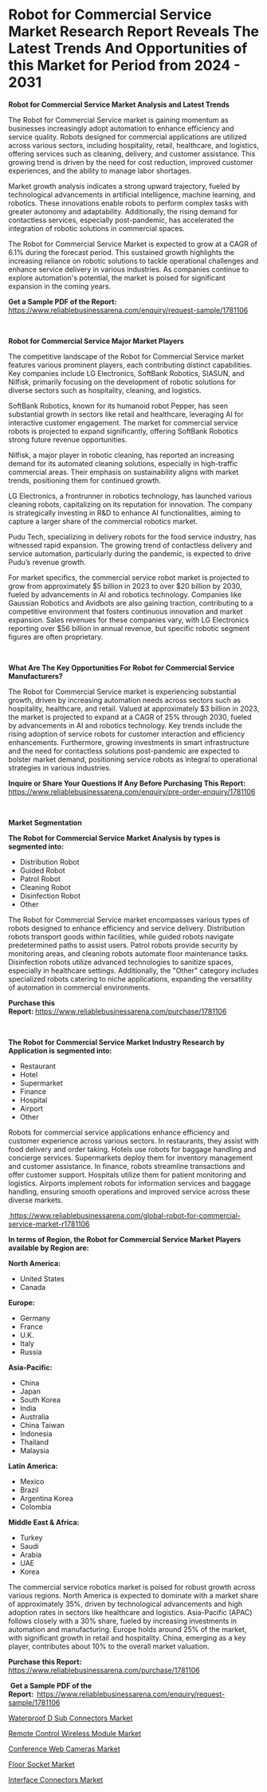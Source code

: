 <p><h1>Robot for Commercial Service Market Research Report Reveals The Latest Trends And Opportunities of this Market for Period from 2024 - 2031</h1></p><p><strong>Robot for Commercial Service Market Analysis and Latest Trends</strong></p>
<p><p>The Robot for Commercial Service market is gaining momentum as businesses increasingly adopt automation to enhance efficiency and service quality. Robots designed for commercial applications are utilized across various sectors, including hospitality, retail, healthcare, and logistics, offering services such as cleaning, delivery, and customer assistance. This growing trend is driven by the need for cost reduction, improved customer experiences, and the ability to manage labor shortages.</p><p>Market growth analysis indicates a strong upward trajectory, fueled by technological advancements in artificial intelligence, machine learning, and robotics. These innovations enable robots to perform complex tasks with greater autonomy and adaptability. Additionally, the rising demand for contactless services, especially post-pandemic, has accelerated the integration of robotic solutions in commercial spaces.</p><p>The Robot for Commercial Service Market is expected to grow at a CAGR of 6.1% during the forecast period. This sustained growth highlights the increasing reliance on robotic solutions to tackle operational challenges and enhance service delivery in various industries. As companies continue to explore automation's potential, the market is poised for significant expansion in the coming years.</p></p>
<p><strong>Get a Sample PDF of the Report:&nbsp;</strong> <a href="https://www.reliablebusinessarena.com/enquiry/request-sample/1781106?utm_campaign=1551&utm_medium=2&utm_source=Github&utm_content=ia&utm_term=13102024&utm_id=robot-for-commercial-service">https://www.reliablebusinessarena.com/enquiry/request-sample/1781106</a></p>
<p>&nbsp;</p>
<p><strong>Robot for Commercial Service Major Market Players</strong></p>
<p><p>The competitive landscape of the Robot for Commercial Service market features various prominent players, each contributing distinct capabilities. Key companies include LG Electronics, SoftBank Robotics, SIASUN, and Nilfisk, primarily focusing on the development of robotic solutions for diverse sectors such as hospitality, cleaning, and logistics.</p><p>SoftBank Robotics, known for its humanoid robot Pepper, has seen substantial growth in sectors like retail and healthcare, leveraging AI for interactive customer engagement. The market for commercial service robots is projected to expand significantly, offering SoftBank Robotics strong future revenue opportunities.</p><p>Nilfisk, a major player in robotic cleaning, has reported an increasing demand for its automated cleaning solutions, especially in high-traffic commercial areas. Their emphasis on sustainability aligns with market trends, positioning them for continued growth.</p><p>LG Electronics, a frontrunner in robotics technology, has launched various cleaning robots, capitalizing on its reputation for innovation. The company is strategically investing in R&D to enhance AI functionalities, aiming to capture a larger share of the commercial robotics market.</p><p>Pudu Tech, specializing in delivery robots for the food service industry, has witnessed rapid expansion. The growing trend of contactless delivery and service automation, particularly during the pandemic, is expected to drive Pudu’s revenue growth. </p><p>For market specifics, the commercial service robot market is projected to grow from approximately $5 billion in 2023 to over $20 billion by 2030, fueled by advancements in AI and robotics technology. Companies like Gaussian Robotics and Avidbots are also gaining traction, contributing to a competitive environment that fosters continuous innovation and market expansion. Sales revenues for these companies vary, with LG Electronics reporting over $56 billion in annual revenue, but specific robotic segment figures are often proprietary.</p></p>
<p>&nbsp;</p>
<p><strong>What Are The Key Opportunities For Robot for Commercial Service Manufacturers?</strong></p>
<p><p>The Robot for Commercial Service market is experiencing substantial growth, driven by increasing automation needs across sectors such as hospitality, healthcare, and retail. Valued at approximately $3 billion in 2023, the market is projected to expand at a CAGR of 25% through 2030, fueled by advancements in AI and robotics technology. Key trends include the rising adoption of service robots for customer interaction and efficiency enhancements. Furthermore, growing investments in smart infrastructure and the need for contactless solutions post-pandemic are expected to bolster market demand, positioning service robots as integral to operational strategies in various industries.</p></p>
<p><strong>Inquire or Share Your Questions If Any Before Purchasing This Report:</strong> <a href="https://www.reliablebusinessarena.com/enquiry/pre-order-enquiry/1781106?utm_campaign=1551&utm_medium=2&utm_source=Github&utm_content=ia&utm_term=13102024&utm_id=robot-for-commercial-service">https://www.reliablebusinessarena.com/enquiry/pre-order-enquiry/1781106</a></p>
<p>&nbsp;</p>
<p><strong>Market Segmentation</strong></p>
<p><strong>The Robot for Commercial Service Market Analysis by types is segmented into:</strong></p>
<p><ul><li>Distribution Robot</li><li>Guided Robot</li><li>Patrol Robot</li><li>Cleaning Robot</li><li>Disinfection Robot</li><li>Other</li></ul></p>
<p><p>The Robot for Commercial Service market encompasses various types of robots designed to enhance efficiency and service delivery. Distribution robots transport goods within facilities, while guided robots navigate predetermined paths to assist users. Patrol robots provide security by monitoring areas, and cleaning robots automate floor maintenance tasks. Disinfection robots utilize advanced technologies to sanitize spaces, especially in healthcare settings. Additionally, the "Other" category includes specialized robots catering to niche applications, expanding the versatility of automation in commercial environments.</p></p>
<p><strong>Purchase this Report:&nbsp;</strong><a href="https://www.reliablebusinessarena.com/purchase/1781106?utm_campaign=1551&utm_medium=2&utm_source=Github&utm_content=ia&utm_term=13102024&utm_id=robot-for-commercial-service">https://www.reliablebusinessarena.com/purchase/1781106</a></p>
<p>&nbsp;</p>
<p><strong>The Robot for Commercial Service Market Industry Research by Application is segmented into:</strong></p>
<p><ul><li>Restaurant</li><li>Hotel</li><li>Supermarket</li><li>Finance</li><li>Hospital</li><li>Airport</li><li>Other</li></ul></p>
<p><p>Robots for commercial service applications enhance efficiency and customer experience across various sectors. In restaurants, they assist with food delivery and order taking. Hotels use robots for baggage handling and concierge services. Supermarkets deploy them for inventory management and customer assistance. In finance, robots streamline transactions and offer customer support. Hospitals utilize them for patient monitoring and logistics. Airports implement robots for information services and baggage handling, ensuring smooth operations and improved service across these diverse markets.</p></p>
<p><a href="https://www.reliablebusinessarena.com/global-robot-for-commercial-service-market-r1781106?utm_campaign=1551&utm_medium=2&utm_source=Github&utm_content=ia&utm_term=13102024&utm_id=robot-for-commercial-service">&nbsp;https://www.reliablebusinessarena.com/global-robot-for-commercial-service-market-r1781106</a></p>
<p><strong>In terms of Region, the Robot for Commercial Service Market Players available by Region are:</strong></p>
<p>
    <p> <strong> North America: </strong>
        <ul>
            <li>United States</li>
            <li>Canada</li>
        </ul>
        </p> 
    <p> <strong> Europe: </strong>
        <ul>
            <li>Germany</li>
            <li>France</li>
            <li>U.K.</li>
            <li>Italy</li>
            <li>Russia</li>
        </ul>
        </p> 
    <p> <strong> Asia-Pacific: </strong>
        <ul>
            <li>China</li>
            <li>Japan</li>
            <li>South Korea</li>
            <li>India</li>
            <li>Australia</li>
            <li>China Taiwan</li>
            <li>Indonesia</li>
            <li>Thailand</li>
            <li>Malaysia</li>
        </ul>
        </p> 
    <p> <strong> Latin America: </strong>
        <ul>
            <li>Mexico</li>
            <li>Brazil</li>
            <li>Argentina Korea</li>
            <li>Colombia</li>
        </ul>
        </p> 
    <p> <strong> Middle East & Africa: </strong>
        <ul>
            <li>Turkey</li>
            <li>Saudi</li>
            <li>Arabia</li>
            <li>UAE</li>
            <li>Korea</li>
        </ul>
    </p>
    </p>
<p><p>The commercial service robotics market is poised for robust growth across various regions. North America is expected to dominate with a market share of approximately 35%, driven by technological advancements and high adoption rates in sectors like healthcare and logistics. Asia-Pacific (APAC) follows closely with a 30% share, fueled by increasing investments in automation and manufacturing. Europe holds around 25% of the market, with significant growth in retail and hospitality. China, emerging as a key player, contributes about 10% to the overall market valuation.</p></p>
<p><strong>Purchase this Report: </strong><a href="https://www.reliablebusinessarena.com/purchase/1781106?utm_campaign=1551&utm_medium=2&utm_source=Github&utm_content=ia&utm_term=13102024&utm_id=robot-for-commercial-service">https://www.reliablebusinessarena.com/purchase/1781106</a></p>
<p>&nbsp;<strong>Get a Sample PDF of the Report:&nbsp;&nbsp;</strong><a href="https://www.reliablebusinessarena.com/enquiry/request-sample/1781106?utm_campaign=1551&utm_medium=2&utm_source=Github&utm_content=ia&utm_term=13102024&utm_id=robot-for-commercial-service">https://www.reliablebusinessarena.com/enquiry/request-sample/1781106</a></p>
<p><strong></strong></p>
<p><p><a href="https://www.linkedin.com/pulse/waterproof-d-sub-connectors-industry-forecast-market-shifts-strategic-pejme?utm_campaign=1551&utm_medium=2&utm_source=Github&utm_content=ia&utm_term=13102024&utm_id=robot-for-commercial-service">Waterproof D Sub Connectors Market</a></p><p><a href="https://www.linkedin.com/pulse/navigating-remote-control-wireless-module-market-expert-analysis-6erje?utm_campaign=1551&utm_medium=2&utm_source=Github&utm_content=ia&utm_term=13102024&utm_id=robot-for-commercial-service">Remote Control Wireless Module Market</a></p><p><a href="https://www.linkedin.com/pulse/conference-web-cameras-market-analysis-report-global-insights-i2tpe?utm_campaign=1551&utm_medium=2&utm_source=Github&utm_content=ia&utm_term=13102024&utm_id=robot-for-commercial-service">Conference Web Cameras Market</a></p><p><a href="https://www.linkedin.com/pulse/floor-socket-market-industry-landscape-growth-trajectories-s0rge?utm_campaign=1551&utm_medium=2&utm_source=Github&utm_content=ia&utm_term=13102024&utm_id=robot-for-commercial-service">Floor Socket Market</a></p><p><a href="https://www.linkedin.com/pulse/disruption-innovation-interface-connectors-industry-market-analysis-3bfjf?utm_campaign=1551&utm_medium=2&utm_source=Github&utm_content=ia&utm_term=13102024&utm_id=robot-for-commercial-service">Interface Connectors Market</a></p></p>